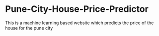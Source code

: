 # Pune-City-House-Price-Predictor
This is a machine learning based website which predicts the price of the house for the pune city 
